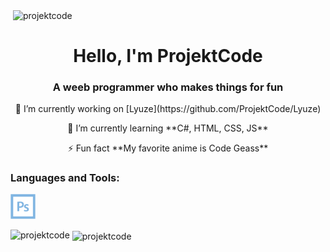 <p>&nbsp;<img align="center" src="https://github.com/Projekt-Dev/Projekt-Dev/blob/main/ProjektCode-Lucy.png" alt="projektcode" /></p>

<h1 align="center">Hello, I'm ProjektCode</h1>
<h3 align="center">A weeb programmer who makes things for fun</h3>

<p align="center"> 🔭 I’m currently working on [Lyuze](https://github.com/ProjektCode/Lyuze) </p>

<p align="center"> 🌱 I’m currently learning **C#, HTML, CSS, JS** </p>

<p align="center"><p align="center"> ⚡ Fun fact **My favorite anime is Code Geass** </p>

<h3 align="left">Languages and Tools:</h3>
<p align="left"> <a href="https://www.photoshop.com/en" target="_blank" rel="noreferrer"> <img src="https://raw.githubusercontent.com/devicons/devicon/master/icons/photoshop/photoshop-line.svg" alt="photoshop" width="40" height="40"/> </a> </p>

<p><img align="left" src="https://github-readme-stats.vercel.app/api/top-langs?username=projektcode&show_icons=true&locale=en&layout=compact" alt="projektcode" /></p>

<p>&nbsp;<img align="center" src="https://github-readme-stats.vercel.app/api?username=projektcode&show_icons=true&locale=en" alt="projektcode" /></p>
